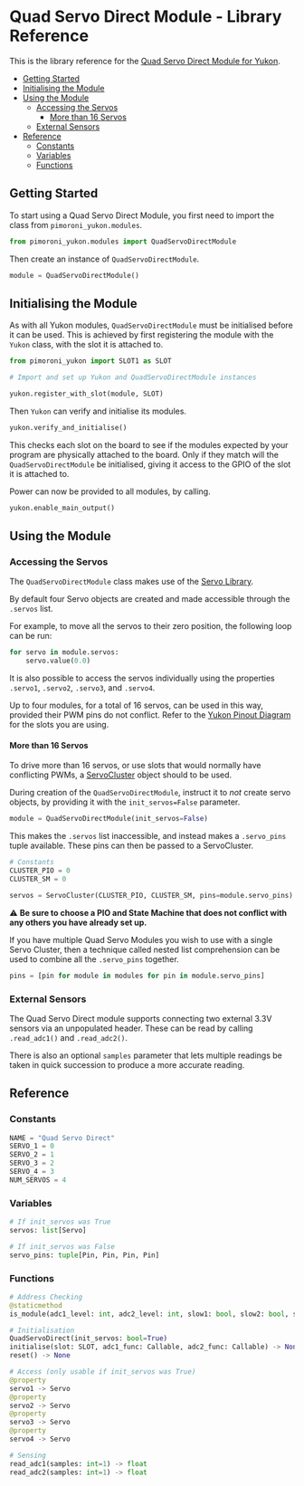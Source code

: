 # Quad Servo Direct Module - Library Reference <!-- omit in toc -->

This is the library reference for the [Quad Servo Direct Module for Yukon](https://pimoroni.com/yukon).

- [Getting Started](#getting-started)
- [Initialising the Module](#initialising-the-module)
- [Using the Module](#using-the-module)
  - [Accessing the Servos](#accessing-the-servos)
    - [More than 16 Servos](#more-than-16-servos)
  - [External Sensors](#external-sensors)
- [Reference](#reference)
  - [Constants](#constants)
  - [Variables](#variables)
  - [Functions](#functions)


## Getting Started

To start using a Quad Servo Direct Module, you first need to import the class from `pimoroni_yukon.modules`.

```python
from pimoroni_yukon.modules import QuadServoDirectModule
```

Then create an instance of `QuadServoDirectModule`.

```python
module = QuadServoDirectModule()
```


## Initialising the Module

As with all Yukon modules, `QuadServoDirectModule` must be initialised before it can be used. This is achieved by first registering the module with the `Yukon` class, with the slot it is attached to.

```python
from pimoroni_yukon import SLOT1 as SLOT

# Import and set up Yukon and QuadServoDirectModule instances

yukon.register_with_slot(module, SLOT)
```

Then `Yukon` can verify and initialise its modules.

```python
yukon.verify_and_initialise()
```

This checks each slot on the board to see if the modules expected by your program are physically attached to the board. Only if they match will the `QuadServoDirectModule` be initialised, giving it access to the GPIO of the slot it is attached to.

Power can now be provided to all modules, by calling.

```python
yukon.enable_main_output()
```


## Using the Module

### Accessing the Servos

The `QuadServoDirectModule` class makes use of the [Servo Library](https://github.com/pimoroni/pimoroni-pico/blob/main/micropython/modules/servo/README.md).

By default four Servo objects are created and made accessible through the `.servos` list.

For example, to move all the servos to their zero position, the following loop can be run:

```python
for servo in module.servos:
    servo.value(0.0)
```

It is also possible to access the servos individually using the properties `.servo1`, `.servo2`, `.servo3`, and `.servo4`.

Up to four modules, for a total of 16 servos, can be used in this way, provided their PWM pins do not conflict. Refer to the [Yukon Pinout Diagram](../yukon_pinout_diagram.png) for the slots you are using.


#### More than 16 Servos

To drive more than 16 servos, or use slots that would normally have conflicting PWMs, a [ServoCluster](https://github.com/pimoroni/pimoroni-pico/blob/main/micropython/modules/servo/README.md#servocluster) object should to be used.

During creation of the `QuadServoDirectModule`, instruct it to *not* create servo objects, by providing it with the `init_servos=False` parameter.

```python
module = QuadServoDirectModule(init_servos=False)
```

This makes the `.servos` list inaccessible, and instead makes a `.servo_pins` tuple available. These pins can then be passed to a ServoCluster.

```python
# Constants
CLUSTER_PIO = 0
CLUSTER_SM = 0

servos = ServoCluster(CLUSTER_PIO, CLUSTER_SM, pins=module.servo_pins)
```

:warning: **Be sure to choose a PIO and State Machine that does not conflict with any others you have already set up.**

If you have multiple Quad Servo Modules you wish to use with a single Servo Cluster, then a technique called nested list comprehension can be used to combine all the `.servo_pins` together.

```python
pins = [pin for module in modules for pin in module.servo_pins]
```


### External Sensors

The Quad Servo Direct module supports connecting two external 3.3V sensors via an unpopulated header. These can be read by calling `.read_adc1()` and `.read_adc2()`.

There is also an optional `samples` parameter that lets multiple readings be taken in quick succession to produce a more accurate reading.


## Reference

### Constants

```python
NAME = "Quad Servo Direct"
SERVO_1 = 0
SERVO_2 = 1
SERVO_3 = 2
SERVO_4 = 3
NUM_SERVOS = 4
```


### Variables
```python
# If init_servos was True
servos: list[Servo]

# If init_servos was False
servo_pins: tuple[Pin, Pin, Pin, Pin]
```


### Functions

```python
# Address Checking
@staticmethod
is_module(adc1_level: int, adc2_level: int, slow1: bool, slow2: bool, slow3:bool) -> bool

# Initialisation
QuadServoDirect(init_servos: bool=True)
initialise(slot: SLOT, adc1_func: Callable, adc2_func: Callable) -> None
reset() -> None

# Access (only usable if init_servos was True)
@property
servo1 -> Servo
@property
servo2 -> Servo
@property
servo3 -> Servo
@property
servo4 -> Servo

# Sensing
read_adc1(samples: int=1) -> float
read_adc2(samples: int=1) -> float
```
